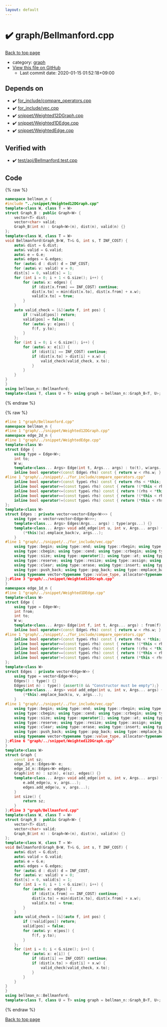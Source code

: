 ```yaml
---
layout: default
---
```


<!-- mathjax config similar to math.stackexchange -->
<script type="text/javascript" async
  src="https://cdnjs.cloudflare.com/ajax/libs/mathjax/2.7.5/MathJax.js?config=TeX-MML-AM_CHTML">
</script>
<script type="text/x-mathjax-config">
  MathJax.Hub.Config({
    TeX: { equationNumbers: { autoNumber: "AMS" }},
    tex2jax: {
      inlineMath: [ ['$','$'] ],
      processEscapes: true
    },
    "HTML-CSS": { matchFontHeight: false },
    displayAlign: "left",
    displayIndent: "2em"
  });
</script>

<script type="text/javascript" src="https://cdnjs.cloudflare.com/ajax/libs/jquery/3.4.1/jquery.min.js"></script>
<script src="https://cdn.jsdelivr.net/npm/jquery-balloon-js@1.1.2/jquery.balloon.min.js" integrity="sha256-ZEYs9VrgAeNuPvs15E39OsyOJaIkXEEt10fzxJ20+2I=" crossorigin="anonymous"></script>
<script type="text/javascript" src="../../assets/js/copy-button.js"></script>
<link rel="stylesheet" href="../../assets/css/copy-button.css" />


# :heavy_check_mark: graph/Bellmanford.cpp

<a href="../../index.html">Back to top page</a>

* category: <a href="../../index.html#f8b0b924ebd7046dbfa85a856e4682c8">graph</a>
* <a href="{{ site.github.repository_url }}/blob/master/graph/Bellmanford.cpp">View this file on GitHub</a>
    - Last commit date: 2020-01-15 01:52:18+09:00




## Depends on

* :heavy_check_mark: <a href="../for_include/compare_operators.cpp.html">for_include/compare_operators.cpp</a>
* :heavy_check_mark: <a href="../for_include/vec.cpp.html">for_include/vec.cpp</a>
* :heavy_check_mark: <a href="../snippet/Weighted12DGraph.cpp.html">snippet/Weighted12DGraph.cpp</a>
* :heavy_check_mark: <a href="../snippet/Weighted1DEdge.cpp.html">snippet/Weighted1DEdge.cpp</a>
* :heavy_check_mark: <a href="../snippet/WeightedEdge.cpp.html">snippet/WeightedEdge.cpp</a>


## Verified with

* :heavy_check_mark: <a href="../../verify/test/aoj/Bellmanford.test.cpp.html">test/aoj/Bellmanford.test.cpp</a>


## Code

<a id="unbundled"></a>
{% raw %}
```cpp
namespace bellman_n {
#include "../snippet/Weighted12DGraph.cpp"
template<class W, class T = W>
struct Graph_B : public Graph<W> {
	vector<T> dist;
	vector<char> valid;
	Graph_B(int n) : Graph<W>(n), dist(n), valid(n) {}
};
template<class W, class T = W>
void Bellmanford(Graph_B<W, T>& G, int s, T INF_COST) {
	auto& dist = G.dist;
	auto& valid = G.valid;
	auto& e = G.e;
	auto& edges = G.edges;
	for (auto& d : dist) d = INF_COST;
	for (auto& v: valid) v = 0;
	dist[s] = 0, valid[s] = 1;
	for (int i = 0; i + 1 < G.size(); i++) {
		for (auto& x: edges) {
			if (dist[x.from] == INF_COST) continue;
			dist[x.to] = min(dist[x.to], dist[x.from] + x.w);
			valid[x.to] = true;
		}
	}
	auto valid_check = [&](auto f, int pos) {
		if (!valid[pos]) return;
		valid[pos] = false;
		for (auto& y: e[pos]) {
			f(f, y.to);
		}
	};
	for (int i = 0; i < G.size(); i++) {
		for (auto& x: e[i]) {
			if (dist[i] == INF_COST) continue;
			if (dist[x.to] > dist[i] + x.w) {
				valid_check(valid_check, x.to);
			}
		}
	}
}
}
using bellman_n::Bellmanford;
template<class T, class U = T> using graph = bellman_n::Graph_B<T, U>;
```
{% endraw %}

<a id="bundled"></a>
{% raw %}
```cpp
#line 1 "graph/Bellmanford.cpp"
namespace bellman_n {
#line 1 "graph/../snippet/Weighted12DGraph.cpp"
namespace edge_2d_n {
#line 1 "graph/../snippet/WeightedEdge.cpp"
template<class W>
struct Edge {
	using type = Edge<W>;
	int to;
	W w;
	template<class... Args> Edge(int t, Args... args) : to(t), w(args...) {}
	inline bool operator<(const Edge& rhs) const { return w < rhs.w; }
#line 1 "graph/../snippet/../for_include/compare_operators.cpp"
	inline bool operator>(const type& rhs) const { return rhs < *this; }
	inline bool operator>=(const type& rhs) const { return !(*this < rhs); }
	inline bool operator<=(const type& rhs) const { return !(rhs < *this); }
	inline bool operator==(const type& rhs) const { return !(*this < rhs) && !(rhs < *this); }
	inline bool operator!=(const type& rhs) const { return (*this < rhs) || (rhs < *this); }#line 9 "graph/../snippet/WeightedEdge.cpp"
};
template<class W>
struct Edges : private vector<vector<Edge<W>>> {
	using type = vector<vector<Edge<W>>>;
	template<class... Args> Edges(Args... args) : type(args...) {}
	template<class... Args> void add_edge(int u, int v, Args... args) {
		(*this)[u].emplace_back(v, args...);
	}
#line 1 "graph/../snippet/../for_include/vec.cpp"
	using type::begin; using type::end; using type::rbegin; using type::rend;
	using type::cbegin; using type::cend; using type::crbegin; using type::crend;
	using type::size; using type::operator[]; using type::at; using type::back; using type::front;
	using type::reserve; using type::resize; using type::assign; using type::shrink_to_fit;
	using type::clear; using type::erase; using type::insert; using type::swap; 
	using type::push_back; using type::pop_back; using type::emplace_back; using type::empty;
	using typename vector<typename type::value_type, allocator<typename type::value_type>>::iterator;#line 18 "graph/../snippet/WeightedEdge.cpp"
};#line 3 "graph/../snippet/Weighted12DGraph.cpp"
}
namespace edge_1d_n {
#line 1 "graph/../snippet/Weighted1DEdge.cpp"
template<class W>
struct Edge {
	using type = Edge<W>;
	int from;
	int to;
	W w;
	template<class... Args> Edge(int f, int t, Args... args) : from(f), to(t), w(args...) {}
	inline bool operator<(const Edge& rhs) const { return w < rhs.w; }
#line 1 "graph/../snippet/../for_include/compare_operators.cpp"
	inline bool operator>(const type& rhs) const { return rhs < *this; }
	inline bool operator>=(const type& rhs) const { return !(*this < rhs); }
	inline bool operator<=(const type& rhs) const { return !(rhs < *this); }
	inline bool operator==(const type& rhs) const { return !(*this < rhs) && !(rhs < *this); }
	inline bool operator!=(const type& rhs) const { return (*this < rhs) || (rhs < *this); }#line 10 "graph/../snippet/Weighted1DEdge.cpp"
};
template<class W>
struct Edges : private vector<Edge<W>> {
	using type = vector<Edge<W>>;
	Edges() : type() {}
	Edges(int n) : type() {assert(0 && "Constructor must be empty");}
	template<class... Args> void add_edge(int u, int v, Args... args) {
		(*this).emplace_back(u, v, args...);
	}
#line 1 "graph/../snippet/../for_include/vec.cpp"
	using type::begin; using type::end; using type::rbegin; using type::rend;
	using type::cbegin; using type::cend; using type::crbegin; using type::crend;
	using type::size; using type::operator[]; using type::at; using type::back; using type::front;
	using type::reserve; using type::resize; using type::assign; using type::shrink_to_fit;
	using type::clear; using type::erase; using type::insert; using type::swap; 
	using type::push_back; using type::pop_back; using type::emplace_back; using type::empty;
	using typename vector<typename type::value_type, allocator<typename type::value_type>>::iterator;#line 20 "graph/../snippet/Weighted1DEdge.cpp"
};#line 6 "graph/../snippet/Weighted12DGraph.cpp"
}
template<class W>
struct Graph {
	const int sz;
	edge_2d_n::Edges<W> e;
	edge_1d_n::Edges<W> edges;
	Graph(int n) : sz(n), e(sz), edges() {}
	template<class... Args> void add_edge(int u, int v, Args... args) {
		e.add_edge(u, v, args...);
		edges.add_edge(u, v, args...);
	}
	int size() {
		return sz;
	}
};#line 3 "graph/Bellmanford.cpp"
template<class W, class T = W>
struct Graph_B : public Graph<W> {
	vector<T> dist;
	vector<char> valid;
	Graph_B(int n) : Graph<W>(n), dist(n), valid(n) {}
};
template<class W, class T = W>
void Bellmanford(Graph_B<W, T>& G, int s, T INF_COST) {
	auto& dist = G.dist;
	auto& valid = G.valid;
	auto& e = G.e;
	auto& edges = G.edges;
	for (auto& d : dist) d = INF_COST;
	for (auto& v: valid) v = 0;
	dist[s] = 0, valid[s] = 1;
	for (int i = 0; i + 1 < G.size(); i++) {
		for (auto& x: edges) {
			if (dist[x.from] == INF_COST) continue;
			dist[x.to] = min(dist[x.to], dist[x.from] + x.w);
			valid[x.to] = true;
		}
	}
	auto valid_check = [&](auto f, int pos) {
		if (!valid[pos]) return;
		valid[pos] = false;
		for (auto& y: e[pos]) {
			f(f, y.to);
		}
	};
	for (int i = 0; i < G.size(); i++) {
		for (auto& x: e[i]) {
			if (dist[i] == INF_COST) continue;
			if (dist[x.to] > dist[i] + x.w) {
				valid_check(valid_check, x.to);
			}
		}
	}
}
}
using bellman_n::Bellmanford;
template<class T, class U = T> using graph = bellman_n::Graph_B<T, U>;
```
{% endraw %}

<a href="../../index.html">Back to top page</a>

